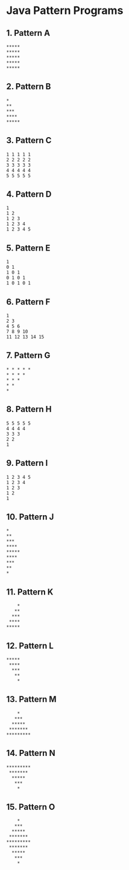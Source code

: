 
# Java Pattern Programs

## 1. Pattern A
```
*****
*****
*****
*****
*****
```

## 2. Pattern B
```
*
**
***
****
*****
```

## 3. Pattern C
```
1 1 1 1 1  
2 2 2 2 2  
3 3 3 3 3  
4 4 4 4 4  
5 5 5 5 5
```

## 4. Pattern D
```
1  
1 2  
1 2 3  
1 2 3 4  
1 2 3 4 5
```

## 5. Pattern E
```
1  
0 1  
1 0 1  
0 1 0 1  
1 0 1 0 1
```

## 6. Pattern F
```
1  
2 3  
4 5 6  
7 8 9 10  
11 12 13 14 15
```

## 7. Pattern G
```
* * * * *  
* * * *  
* * *  
* *  
*
```

## 8. Pattern H
```
5 5 5 5 5  
4 4 4 4  
3 3 3  
2 2  
1
```

## 9. Pattern I
```
1 2 3 4 5  
1 2 3 4  
1 2 3  
1 2  
1
```

## 10. Pattern J
```
*  
**  
***  
****  
*****  
****  
***  
**  
*
```

## 11. Pattern K
```
    *  
   **  
  ***  
 ****  
*****
```

## 12. Pattern L
```
*****  
 ****  
  ***  
   **  
    *
```

## 13. Pattern M
```
    *  
   ***  
  *****  
 *******  
*********
```

## 14. Pattern N
```
*********  
 *******  
  *****  
   ***  
    *
```

## 15. Pattern O
```
    *  
   ***  
  *****  
 *******  
*********  
 *******  
  *****  
   ***  
    *
```
